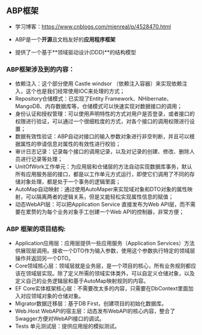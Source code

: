 ## ABP框架

- 学习博客：https://www.cnblogs.com/mienreal/p/4528470.html

- ABP是一个**开源**且文档友好的**应用程序框架**
- 提供了一个基于**领域驱动设计(DDD)**的结构模型



### ABP框架涉及到的内容：

- 依赖注入：这个部分使用 Castle windsor （依赖注入容器）来实现依赖注入，这个也是我们经常使用IOC来处理的方式；
- Repository仓储模式：已实现了Entity Framework、NHibernate、MangoDB、内存数据库等，仓储模式可以快速实现对数据接口的调用；
- 身份认证和授权管理：可以使用声明特性的方式对用户是否登录，或者接口的权限进行验证，可以通过一个很细粒度的方式，对各个接口的调用权限进行设置；
- 数据有效性验证：ABP自动对接口的输入参数对象进行非空判断，并且可以根据属性的申请信息对属性的有效性进行校验；
- 审计日志记录：记录每个接口的调用记录，以及对记录的创建、修改、删除人员进行记录等处理；
- UnitOfWork工作单元：为应用层和仓储层的方法自动实现数据库事务，默认所有应用服务层的接口，都是以工作单元方式运行，即使它们调用了不同的存储对象处理，都是处于一个事务的逻辑里面；
- AutoMap自动映射：通过使用AutoMaper来实现域对象和DTO对象的属性映射，可以隔离两者的逻辑关系，但是又能轻松实现属性信息的赋值；
- 动态WebAPI层：可以把Application Service 直接发布为Web API层，而不需要在累赘的为每个业务对象手工创建一个Web API的控制器，非常方便；



### ABP 框架的项目结构:

- Application应用层：应用层提供一些应用服务（Application Services）方法供展现层调用。接收一个DTO作为输入参数，使用这个参数执行特定的领域层操作并返回另一个DTO。
- Core领域核心层：领域层就是业务层，是一个项目的核心，所有业务规则都应该在领域层实现。除了定义所需的领域实体类外，可以自定义仓储对象，以及定义自己的业务逻辑层和基于AutoMap映射规则的内容。
- EF Core实体框架核心层：不需要改太多的内容，只需要在DbContext里面加入对应领域对象的仓储对象。
- Migrator数据迁移层：基于DB First，创建项目的初始化数据库。
- Web.Host WebAPI的宿主层：动态发布WebAPI的核心内容，整合了Swagger方便对WebAPI接口的调试。
- Tests 单元测试层：提供应用层的模拟测试。